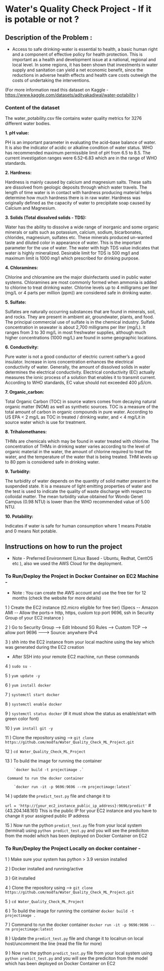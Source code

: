 # Water's Quality Check Project - If it is potable or not ?

## Description of the Problem :
- Access to safe drinking-water is essential to health, a basic human right and a component of effective policy for health protection. This is important as a health and development issue at a national, regional and local level. In some regions, it has been shown that investments in water supply and sanitation can yield a net economic benefit, since the reductions in adverse health effects and health care costs outweigh the costs of undertaking the interventions.

(For more information read this dataset on Kaggle - https://www.kaggle.com/datasets/adityakadiwal/water-potability )

### Content of the dataset 

The water_potability.csv file contains water quality metrics for 3276 different water bodies.

**1. pH value:**

PH is an important parameter in evaluating the acid–base balance of water. It is also the indicator of acidic or alkaline condition of water status. WHO has recommended maximum permissible limit of pH from 6.5 to 8.5. The current investigation ranges were 6.52–6.83 which are in the range of WHO standards.

**2. Hardness:**

Hardness is mainly caused by calcium and magnesium salts. These salts are dissolved from geologic deposits through which water travels. The length of time water is in contact with hardness producing material helps determine how much hardness there is in raw water. Hardness was originally defined as the capacity of water to precipitate soap caused by Calcium and Magnesium.

**3. Solids (Total dissolved solids - TDS):**

Water has the ability to dissolve a wide range of inorganic and some organic minerals or salts such as potassium, calcium, sodium, bicarbonates, chlorides, magnesium, sulfates etc. These minerals produced un-wanted taste and diluted color in appearance of water. This is the important parameter for the use of water. The water with high TDS value indicates that water is highly mineralized. Desirable limit for TDS is 500 mg/l and maximum limit is 1000 mg/l which prescribed for drinking purpose.

**4. Chloramines:**

Chlorine and chloramine are the major disinfectants used in public water systems. Chloramines are most commonly formed when ammonia is added to chlorine to treat drinking water. Chlorine levels up to 4 milligrams per liter (mg/L or 4 parts per million (ppm)) are considered safe in drinking water.

**5. Sulfate:**

Sulfates are naturally occurring substances that are found in minerals, soil, and rocks. They are present in ambient air, groundwater, plants, and food. The principal commercial use of sulfate is in the chemical industry. Sulfate concentration in seawater is about 2,700 milligrams per liter (mg/L). It ranges from 3 to 30 mg/L in most freshwater supplies, although much higher concentrations (1000 mg/L) are found in some geographic locations.

**6. Conductivity:**

Pure water is not a good conductor of electric current rather’s a good insulator. Increase in ions concentration enhances the electrical conductivity of water. Generally, the amount of dissolved solids in water determines the electrical conductivity. Electrical conductivity (EC) actually measures the ionic process of a solution that enables it to transmit current. According to WHO standards, EC value should not exceeded 400 μS/cm.


**7. Organic_carbon:**

Total Organic Carbon (TOC) in source waters comes from decaying natural organic matter (NOM) as well as synthetic sources. TOC is a measure of the total amount of carbon in organic compounds in pure water. According to US EPA < 2 mg/L as TOC in treated / drinking water, and < 4 mg/Lit in source water which is use for treatment.

**8. Trihalomethanes:**

THMs are chemicals which may be found in water treated with chlorine. The concentration of THMs in drinking water varies according to the level of organic material in the water, the amount of chlorine required to treat the water, and the temperature of the water that is being treated. THM levels up to 80 ppm is considered safe in drinking water.

**9. Turbidity:**

The turbidity of water depends on the quantity of solid matter present in the suspended state. It is a measure of light emitting properties of water and the test is used to indicate the quality of waste discharge with respect to colloidal matter. The mean turbidity value obtained for Wondo Genet Campus (0.98 NTU) is lower than the WHO recommended value of 5.00 NTU.

**10. Potability:**

Indicates if water is safe for human consumption where 1 means Potable and 0 means Not potable.


## Instructions on how to run the project
- Note - Preferred Environment (Linux Based - Ubuntu, Redhat, CentOS etc ), also we used the AWS Cloud for the deployment.

### To Run/Deploy the Project in Docker Container on EC2 Machine - 
- Note : You can create the AWS account and use the free tier for 12 months (check the website for more details)

1 ) Create the EC2 instance (t2.micro eligible for free tier) (Specs -- Amazon AMI -- Allow the ports-> http, https, custom tcp port 9696, ssh in Security Group of your EC2 instance )

2 ) Go to Security Group --> Edit Inbound SG Rules --> Custom TCP --> allow port 9696 ---> Source: anywhere IPv4

3 ) shh into the EC2 instance from your local machine using the key which was generated during the EC2 creation
- After SSH into your remote EC2 machine, run these commands

4 ) `sudo su -` 

5 ) `yum update -y` 

6 ) `yum install docker`

7 ) `systemctl start docker`

8 ) `systemctl enable docker`

9 ) `systemctl status docker`   (# it must show the status as enable/start with green color font)

10 ) `yum install git -y`

11 ) Clone the repository using --> `git clone https://github.com/modfa/Water_Quality_Check_ML_Project.git`


12 ) `cd Water_Quality_Check_ML_Project`

13 ) To build the image for running the container

        `docker build -t projectimage .`
        
     Command to run the docker container
     
        `docker run -it -p 9696:9696 --rm projectimage:latest`
        
14 ) update the `predict_test.py` file and change it to 

`url = 'http://{your_ec2_instance_public_ip_address}:9696/predict'`  # {43.204.148.161} This is the public IP for your EC2 instance and you have to change it your assigned public IP address

15 ) Now run the python `predict_test.py` file from your local system (terminal) using `python predict_test.py` and you will see the prediciton from the model which has been deployed on Docker Container on EC2


### To Run/Deploy the Project Locally on docker container -

1 ) Make sure your system has python > 3.9 version installed

2 ) Docker installed and running/active

3 ) Git installed

4 ) Clone the repository using --> `git clone https://github.com/modfa/Water_Quality_Check_ML_Project.git` 

5 ) `cd Water_Quality_Check_ML_Project`

6 ) To build the image for running the container
        `docker build -t projectimage .`
        
7 ) Command to run the docker container
        `docker run -it -p 9696:9696 --rm projectimage:latest`
        
8 ) Update the `predict_test.py` file and change it to localrun on local host/uncomment the line (read the file for more)

9 ) Now run the python `predict_test.py` file from your local system using `python predict_test.py` and you will see the prediciton from the model which has been deployed on Docker Container on EC2

